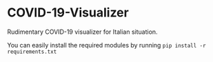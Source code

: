 # COVID-19-Visualizer
Rudimentary COVID-19 visualizer for Italian situation.

You can easily install the required modules by running `pip install -r requirements.txt`
